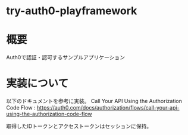 # try-auth0-playframework

# 概要

Auth0で認証・認可するサンプルアプリケーション

# 実装について

以下のドキュメントを参考に実装。
Call Your API Using the Authorization Code Flow : https://auth0.com/docs/authorization/flows/call-your-api-using-the-authorization-code-flow

取得したIDトークンとアクセストークンはセッションに保持。
